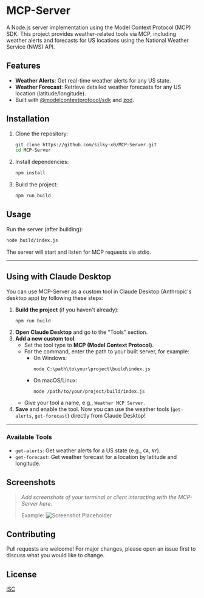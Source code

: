 # MCP-Server

A Node.js server implementation using the Model Context Protocol (MCP) SDK. This project provides weather-related tools via MCP, including weather alerts and forecasts for US locations using the National Weather Service (NWS) API.

## Features
- **Weather Alerts**: Get real-time weather alerts for any US state.
- **Weather Forecast**: Retrieve detailed weather forecasts for any US location (latitude/longitude).
- Built with [@modelcontextprotocol/sdk](https://www.npmjs.com/package/@modelcontextprotocol/sdk) and [zod](https://www.npmjs.com/package/zod).

## Installation

1. Clone the repository:
   ```sh
   git clone https://github.com/silky-x0/MCP-Server.git
   cd MCP-Server
   ```
2. Install dependencies:
   ```sh
   npm install
   ```
3. Build the project:
   ```sh
   npm run build
   ```

## Usage

Run the server (after building):
```sh
node build/index.js
```

The server will start and listen for MCP requests via stdio.

---

## Using with Claude Desktop

You can use MCP-Server as a custom tool in Claude Desktop (Anthropic's desktop app) by following these steps:

1. **Build the project** (if you haven't already):
   ```sh
   npm run build
   ```
2. **Open Claude Desktop** and go to the "Tools" section.
3. **Add a new custom tool**:
   - Set the tool type to **MCP (Model Context Protocol)**.
   - For the command, enter the path to your built server, for example:
     - On Windows:
       ```
       node C:\path\to\your\project\build\index.js
       ```
     - On macOS/Linux:
       ```
       node /path/to/your/project/build/index.js
       ```
   - Give your tool a name, e.g., `Weather MCP Server`.
4. **Save** and enable the tool. Now you can use the weather tools (`get-alerts`, `get-forecast`) directly from Claude Desktop!

---

### Available Tools
- `get-alerts`: Get weather alerts for a US state (e.g., `CA`, `NY`).
- `get-forecast`: Get weather forecast for a location by latitude and longitude.

## Screenshots

> _Add screenshots of your terminal or client interacting with the MCP-Server here._
> 
> Example:
> ![Screenshot Placeholder](screenshots/example.png)

## Contributing
Pull requests are welcome! For major changes, please open an issue first to discuss what you would like to change.

## License
[ISC](LICENSE)
